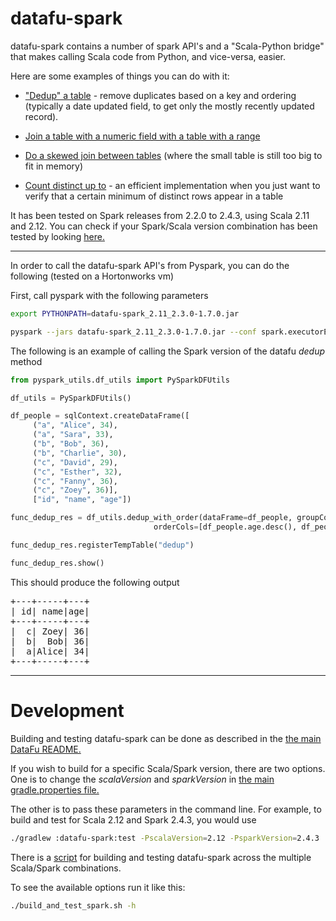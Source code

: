 # datafu-spark

datafu-spark contains a number of spark API's and a "Scala-Python bridge" that makes calling Scala code from Python, and vice-versa, easier.

Here are some examples of things you can do with it:

* ["Dedup" a table](https://github.com/apache/datafu/blob/spark-tmp/datafu-spark/src/main/scala/datafu/spark/SparkDFUtils.scala#L139) - remove duplicates based on a key and ordering (typically a date updated field, to get only the mostly recently updated record).

* [Join a table with a numeric field with a table with a range](https://github.com/apache/datafu/blob/spark-tmp/datafu-spark/src/main/scala/datafu/spark/SparkDFUtils.scala#L361)

* [Do a skewed join between tables](https://github.com/apache/datafu/blob/spark-tmp/datafu-spark/src/main/scala/datafu/spark/SparkDFUtils.scala#L274) (where the small table is still too big to fit in memory)

* [Count distinct up to](https://github.com/apache/datafu/blob/spark-tmp/datafu-spark/src/main/scala/datafu/spark/SparkUDAFs.scala#L224) - an efficient implementation when you just want to verify that a certain minimum of distinct rows appear in a table

It has been tested on Spark releases from 2.2.0 to 2.4.3, using Scala 2.11 and 2.12. You can check if your Spark/Scala version combination has been tested by looking [here.](https://github.com/apache/datafu/blob/master/datafu-spark/build_and_test_spark.sh#L20)

-----------

In order to call the datafu-spark API's from Pyspark, you can do the following (tested on a Hortonworks vm)

First, call pyspark with the following parameters

```bash
export PYTHONPATH=datafu-spark_2.11_2.3.0-1.7.0.jar

pyspark --jars datafu-spark_2.11_2.3.0-1.7.0.jar --conf spark.executorEnv.PYTHONPATH=datafu-spark_2.11_2.3.0-1.7.0.jar
```

The following is an example of calling the Spark version of the datafu _dedup_ method

```python
from pyspark_utils.df_utils import PySparkDFUtils

df_utils = PySparkDFUtils()

df_people = sqlContext.createDataFrame([
     ("a", "Alice", 34),
     ("a", "Sara", 33),
     ("b", "Bob", 36),
     ("b", "Charlie", 30),
     ("c", "David", 29),
     ("c", "Esther", 32),
     ("c", "Fanny", 36),
     ("c", "Zoey", 36)],
     ["id", "name", "age"])

func_dedup_res = df_utils.dedup_with_order(dataFrame=df_people, groupCol=df_people.id,
                                orderCols=[df_people.age.desc(), df_people.name.desc()])

func_dedup_res.registerTempTable("dedup")

func_dedup_res.show()
```

This should produce the following output

<pre>
+---+-----+---+
| id| name|age|
+---+-----+---+
|  c| Zoey| 36|
|  b|  Bob| 36|
|  a|Alice| 34|
+---+-----+---+
</pre>

-----------

# Development

Building and testing datafu-spark can be done as described in the [the main DataFu README.](https://github.com/apache/datafu/blob/master/README.md#developers)

If you wish to build for a specific Scala/Spark version, there are two options. One is to change the *scalaVersion* and *sparkVersion* in [the main gradle.properties file.](https://github.com/apache/datafu/blob/spark-tmp/gradle.properties#L22)

The other is to pass these parameters in the command line. For example, to build and test for Scala 2.12 and Spark 2.4.3, you would use

```bash
./gradlew :datafu-spark:test -PscalaVersion=2.12 -PsparkVersion=2.4.3
```

There is a [script](https://github.com/apache/datafu/tree/spark-tmp/datafu-spark/build_and_test_spark.sh) for building and testing datafu-spark across the multiple Scala/Spark combinations.

To see the available options run it like this:

```bash
./build_and_test_spark.sh -h
```


